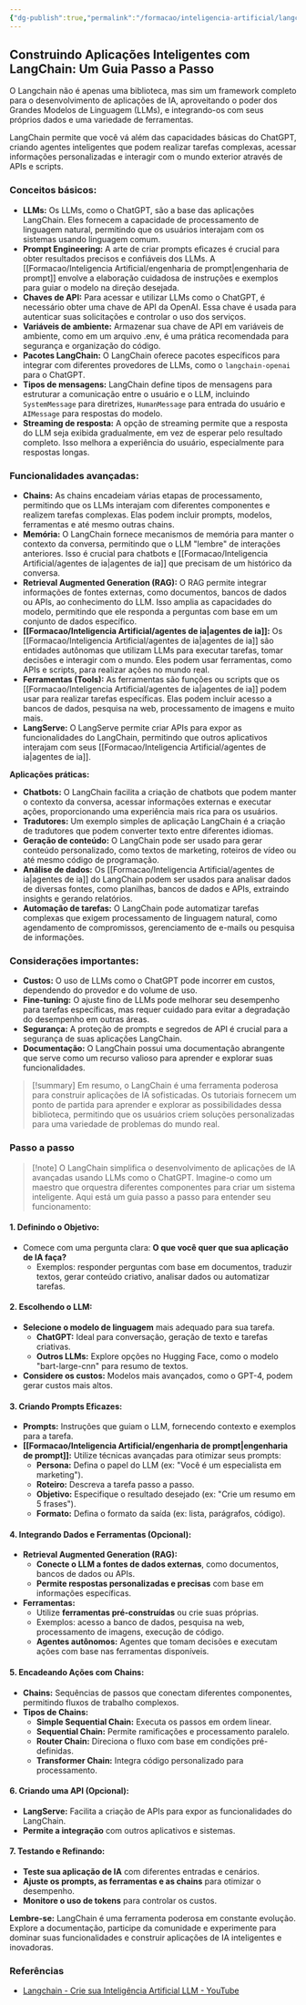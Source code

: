 ```yaml
---
{"dg-publish":true,"permalink":"/formacao/inteligencia-artificial/langchain/","title":"Langchain","metatags":{"description":"é um framework completo para o desenvolvimento de aplicações de IA, aproveitando o poder dos Grandes Modelos de Linguagem"},"tags":["Inteligencia-artificial","Langchain","LLM"],"noteIcon":"1","updated":"2025-09-03T09:24:04.650-03:00"}
---
```


## Construindo Aplicações Inteligentes com LangChain: Um Guia Passo a Passo

O Langchain não é apenas uma biblioteca, mas sim um framework completo para o desenvolvimento de aplicações de IA, aproveitando o poder dos Grandes Modelos de Linguagem (LLMs), e integrando-os com seus próprios dados e uma variedade de ferramentas.

LangChain permite que você vá além das capacidades básicas do ChatGPT, criando agentes inteligentes que podem realizar tarefas complexas, acessar informações personalizadas e interagir com o mundo exterior através de APIs e scripts.

### **Conceitos básicos:**

- **LLMs:** Os LLMs, como o ChatGPT, são a base das aplicações LangChain. Eles fornecem a capacidade de processamento de linguagem natural, permitindo que os usuários interajam com os sistemas usando linguagem comum.
- **Prompt Engineering:** A arte de criar prompts eficazes é crucial para obter resultados precisos e confiáveis dos LLMs. A [[Formacao/Inteligencia Artificial/engenharia de prompt\|engenharia de prompt]] envolve a elaboração cuidadosa de instruções e exemplos para guiar o modelo na direção desejada.
- **Chaves de API:** Para acessar e utilizar LLMs como o ChatGPT, é necessário obter uma chave de API da OpenAI. Essa chave é usada para autenticar suas solicitações e controlar o uso dos serviços.
- **Variáveis de ambiente:** Armazenar sua chave de API em variáveis de ambiente, como em um arquivo .env, é uma prática recomendada para segurança e organização do código.
- **Pacotes LangChain:** O LangChain oferece pacotes específicos para integrar com diferentes provedores de LLMs, como o `langchain-openai` para o ChatGPT.
- **Tipos de mensagens:** LangChain define tipos de mensagens para estruturar a comunicação entre o usuário e o LLM, incluindo `SystemMessage` para diretrizes, `HumanMessage` para entrada do usuário e `AIMessage` para respostas do modelo.
- **Streaming de resposta:** A opção de streaming permite que a resposta do LLM seja exibida gradualmente, em vez de esperar pelo resultado completo. Isso melhora a experiência do usuário, especialmente para respostas longas.

### **Funcionalidades avançadas:**

- **Chains:** As chains encadeiam várias etapas de processamento, permitindo que os LLMs interajam com diferentes componentes e realizem tarefas complexas. Elas podem incluir prompts, modelos, ferramentas e até mesmo outras chains.
- **Memória:** O LangChain fornece mecanismos de memória para manter o contexto da conversa, permitindo que o LLM "lembre" de interações anteriores. Isso é crucial para chatbots e [[Formacao/Inteligencia Artificial/agentes de ia\|agentes de ia]] que precisam de um histórico da conversa.
- **Retrieval Augmented Generation (RAG):** O RAG permite integrar informações de fontes externas, como documentos, bancos de dados ou APIs, ao conhecimento do LLM. Isso amplia as capacidades do modelo, permitindo que ele responda a perguntas com base em um conjunto de dados específico.
- **[[Formacao/Inteligencia Artificial/agentes de ia\|agentes de ia]]:** Os [[Formacao/Inteligencia Artificial/agentes de ia\|agentes de ia]] são entidades autônomas que utilizam LLMs para executar tarefas, tomar decisões e interagir com o mundo. Eles podem usar ferramentas, como APIs e scripts, para realizar ações no mundo real.
- **Ferramentas (Tools):** As ferramentas são funções ou scripts que os [[Formacao/Inteligencia Artificial/agentes de ia\|agentes de ia]] podem usar para realizar tarefas específicas. Elas podem incluir acesso a bancos de dados, pesquisa na web, processamento de imagens e muito mais.
- **LangServe:** O LangServe permite criar APIs para expor as funcionalidades do LangChain, permitindo que outros aplicativos interajam com seus [[Formacao/Inteligencia Artificial/agentes de ia\|agentes de ia]].

**Aplicações práticas:**

- **Chatbots:** O LangChain facilita a criação de chatbots que podem manter o contexto da conversa, acessar informações externas e executar ações, proporcionando uma experiência mais rica para os usuários.
- **Tradutores:** Um exemplo simples de aplicação LangChain é a criação de tradutores que podem converter texto entre diferentes idiomas.
- **Geração de conteúdo:** O LangChain pode ser usado para gerar conteúdo personalizado, como textos de marketing, roteiros de vídeo ou até mesmo código de programação.
- **Análise de dados:** Os [[Formacao/Inteligencia Artificial/agentes de ia\|agentes de ia]] do LangChain podem ser usados para analisar dados de diversas fontes, como planilhas, bancos de dados e APIs, extraindo insights e gerando relatórios.
- **Automação de tarefas:** O LangChain pode automatizar tarefas complexas que exigem processamento de linguagem natural, como agendamento de compromissos, gerenciamento de e-mails ou pesquisa de informações.

### **Considerações importantes:**

- **Custos:** O uso de LLMs como o ChatGPT pode incorrer em custos, dependendo do provedor e do volume de uso.
- **Fine-tuning:** O ajuste fino de LLMs pode melhorar seu desempenho para tarefas específicas, mas requer cuidado para evitar a degradação do desempenho em outras áreas.
- **Segurança:** A proteção de prompts e segredos de API é crucial para a segurança de suas aplicações LangChain.
- **Documentação:** O LangChain possui uma documentação abrangente que serve como um recurso valioso para aprender e explorar suas funcionalidades.

>[!summary] Em resumo, o LangChain é uma ferramenta poderosa para construir aplicações de IA sofisticadas. Os tutoriais fornecem um ponto de partida para aprender e explorar as possibilidades dessa biblioteca, permitindo que os usuários criem soluções personalizadas para uma variedade de problemas do mundo real.

### Passo a passo

>[!note] O LangChain simplifica o desenvolvimento de aplicações de IA avançadas usando LLMs como o ChatGPT. Imagine-o como um maestro que orquestra diferentes componentes para criar um sistema inteligente. Aqui está um guia passo a passo para entender seu funcionamento:

#### **1. Definindo o Objetivo:**

- Comece com uma pergunta clara: **O que você quer que sua aplicação de IA faça?**
    - Exemplos: responder perguntas com base em documentos, traduzir textos, gerar conteúdo criativo, analisar dados ou automatizar tarefas.

#### **2. Escolhendo o LLM:**

- **Selecione o modelo de linguagem** mais adequado para sua tarefa.
    - **ChatGPT:** Ideal para conversação, geração de texto e tarefas criativas.
    - **Outros LLMs:** Explore opções no Hugging Face, como o modelo "bart-large-cnn" para resumo de textos.
- **Considere os custos:** Modelos mais avançados, como o GPT-4, podem gerar custos mais altos.

#### **3. Criando Prompts Eficazes:**

- **Prompts:** Instruções que guiam o LLM, fornecendo contexto e exemplos para a tarefa.
- **[[Formacao/Inteligencia Artificial/engenharia de prompt\|engenharia de prompt]]:** Utilize técnicas avançadas para otimizar seus prompts:
    - **Persona:** Defina o papel do LLM (ex: "Você é um especialista em marketing").
    - **Roteiro:** Descreva a tarefa passo a passo.
    - **Objetivo:** Especifique o resultado desejado (ex: "Crie um resumo em 5 frases").
    - **Formato:** Defina o formato da saída (ex: lista, parágrafos, código).

#### **4. Integrando Dados e Ferramentas (Opcional):**

- **Retrieval Augmented Generation (RAG):**
    - **Conecte o LLM a fontes de dados externas**, como documentos, bancos de dados ou APIs.
    - **Permite respostas personalizadas e precisas** com base em informações específicas.
- **Ferramentas:**
    - Utilize **ferramentas pré-construídas** ou crie suas próprias.
    - Exemplos: acesso a banco de dados, pesquisa na web, processamento de imagens, execução de código.
    - **Agentes autônomos:** Agentes que tomam decisões e executam ações com base nas ferramentas disponíveis.

#### **5. Encadeando Ações com Chains:**

- **Chains:** Sequências de passos que conectam diferentes componentes, permitindo fluxos de trabalho complexos.
- **Tipos de Chains:**
    - **Simple Sequential Chain:** Executa os passos em ordem linear.
    - **Sequential Chain:** Permite ramificações e processamento paralelo.
    - **Router Chain:** Direciona o fluxo com base em condições pré-definidas.
    - **Transformer Chain:** Integra código personalizado para processamento.

#### **6. Criando uma API (Opcional):**

- **LangServe:** Facilita a criação de APIs para expor as funcionalidades do LangChain.
- **Permite a integração** com outros aplicativos e sistemas.

#### **7. Testando e Refinando:**

- **Teste sua aplicação de IA** com diferentes entradas e cenários.
- **Ajuste os prompts, as ferramentas e as chains** para otimizar o desempenho.
- **Monitore o uso de tokens** para controlar os custos.

**Lembre-se:** LangChain é uma ferramenta poderosa em constante evolução. Explore a documentação, participe da comunidade e experimente para dominar suas funcionalidades e construir aplicações de IA inteligentes e inovadoras.

### Referências

- [Langchain - Crie sua Inteligência Artificial LLM - YouTube](https://www.youtube.com/watch?v=7L0MnVu1KEo)
